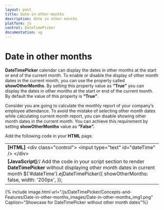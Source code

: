 ```yaml
---
layout: post
title: Date-in-other-months
description: date in other months
platform: js
control: DateTimePicker
documentation: ug
---
```


# Date in other months

**DateTimePicker** calendar can display the dates in other months at the start or end of the current month. To enable or disable the display of other month dates in the current month, you can use the property called **showOtherMonths**. By setting this property value as **“True”** you can display the dates in other months at the start or end of the current month. By default the value of this property is **“True”**. 

Consider you are going to calculate the monthly report of your company’s employee attendance. To avoid the mistake of selecting other month dates while calculating current month report, you can disable showing other month dates in the current month. You can achieve this requirement by setting **showOtherMonths** value as **“False”.**

Add the following code in your **HTML** page.



<table>
<tr>
<td>
<b>[HTML]    </b> &lt;div class="control"&gt;        &lt;input type="text" id="dateTime" /&gt;    &lt;/div&gt;</td></tr>
<tr>
<td>
<b>[JavaScript]</b>//  Add the code in your script section to render <b>DateTimePicker</b> without displaying other month dates in current month           $('#dateTime').ejDateTimePicker({               showOtherMonths: false,               width: '200px',           });</td></tr>
</table>
{% include image.html url="/js/DateTimePicker/Concepts-and-Features/Date-in-other-months_images/Date-in-other-months_img1.png" Caption="Showcase for DateTimePicker without other month dates"%}

